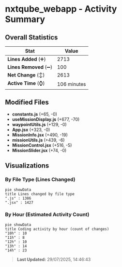 # nxtqube_webapp - Activity Summary 

## Overall Statistics

| Stat                   | Value                                                             |
| ---------------------- | ----------------------------------------------------------------- |
| **Lines Added** (➕)   | 2713                                          |
| **Lines Removed** (➖) | 100                                        |
| **Net Change** (↕)    | 2613                |
| **Active Time** (⌚)   | 106 minutes |


## Modified Files
- **constants.js** (+65, -0)
- **useMissionDisplay.js** (+677, -70)
- **waypointUtils.js** (+129, -0)
- **App.jsx** (+323, -0)
- **MissionInfo.jsx** (+490, -19)
- **missionUtils.js** (+439, -6)
- **MissionControl.jsx** (+516, -5)
- **MissionSlider.jsx** (+74, -0)

## Visualizations

### By File Type (Lines Changed)

```mermaid
pie showData
title Lines changed by file type
".js" : 1386
".jsx" : 1427
```

### By Hour (Estimated Activity Count)

```mermaid
pie showData
title Coding activity by hour (count of changes)
"10h" : 10
"11h" : 8
"12h" : 10
"13h" : 14
"14h" : 23
```


> **Last Updated:** 29/07/2025, 14:46:43